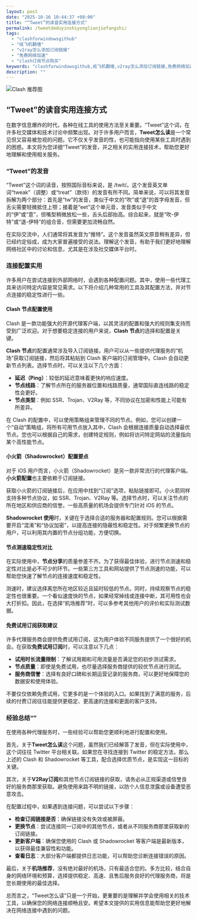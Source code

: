 ```yaml
---
layout: post
date: "2025-10-16 10:44:37 +08:00"
title: "“Tweet”的读音实用连接方式"
permalink: /tweetdeduyinshiyonglianjiefangshi/
tags:
  - "clashforwindowsgithub"
  - "纸飞机翻墙"
  - "v2ray怎么添加订阅链接"
  - "免费网络加速"
  - "clash订阅节点购买"
keywords: "clashforwindowsgithub,纸飞机翻墙,v2ray怎么添加订阅链接,免费网络加速,clash订阅节点购买"
description: ""
---
```


![Clash 推荐图](https://clashjd.github.io/assets/img/免费节点订阅.png)

## “Tweet”的读音实用连接方式


<p>在数字信息爆炸的时代，各种在线工具的使用方法至关重要。“Tweet”这个词，在许多社交媒体和技术讨论中频繁出现。对于许多用户而言，<strong>Tweet怎么读</strong>是一个常见但又容易被忽视的问题。它不仅关乎发音的性，也可能指向使用某些工具时遇到的困惑。本文将为您详细“Tweet”的发音，并之相关的实用连接技术，帮助您更好地理解和使用相关服务。</p>

<h3>“Tweet”的发音</h3>

<p>“Tweet”这个词的读音，按照国际音标来说，是 /twit/。这个发音英文单词“tweak”（调整）或“treat”（款待）的发音有所不同。简单来说，可以将其发音拆解为两个部分：首先是“tw”的发音，类似于中文的“吹”或“退”的首字母发音，但舌尖需要轻微抵住上颚；接着是“eet”这个单元音，发音类似于中文的“伊”或“意”，但嘴型稍微放松一些，舌头后部抬高。综合起来，就是“吹-伊特”或“退-伊特”的组合音，但需要更加流畅自然。</p>

<p>在实际交流中，人们通常将其发音为“推特”。这个发音虽然英文原音稍有差异，但已经约定俗成，成为大家普遍接受的说法。理解这个发音，有助于我们更好地理解网络社区中的讨论和信息，尤其是在涉及社交媒体平台时。</p>

<h3>连接配置实用</h3>

<p>许多用户在尝试连接到外部网络时，会遇到各种配置问题。其中，使用一些代理工具来访问特定内容是常见需求。以下将介绍几种常用的工具及其配置方法，并对节点连接的稳定性进行一些。</p>

<h4>Clash 节点配置使用</h4>

<p>Clash 是一款功能强大的开源代理客户端，以其灵活的配置和强大的规则集支持而受到广泛欢迎。对于想要稳定连接的用户来说，<strong>Clash 节点</strong>的选择和配置是关键。</p>

<p><strong>Clash 节点</strong>的配置通常涉及导入订阅链接。用户可以从一些提供代理服务的“机场”获取订阅链接，然后将其粘贴到 Clash 客户端的订阅管理中。Clash 会自动更新节点列表。选择节点时，可以关注以下几个方面：</p>
<ul>
    <li><strong>延迟（Ping）</strong>：较低的延迟意味着更快的响应速度。</li>
    <li><strong>节点线路</strong>：了解节点所在的服务器位置和线路质量，通常国际直连线路的稳定性会更好。</li>
    <li><strong>节点类型</strong>：例如 SSR、Trojan、V2Ray 等，不同协议在加密和性能上可能有所差异。</li>
</ul>
<p>在 Clash 的配置中，可以使用策略组来管理不同的节点。例如，您可以创建一个“自动”策略组，将所有可用节点放入其中，Clash 会根据连接质量自动选择最优节点。您也可以根据自己的需求，创建特定规则，例如将访问特定网站的流量指向某个高性能节点。</p>

<h4>小火箭（Shadowrocket）配置要点</h4>

<p>对于 iOS 用户而言，小火箭（Shadowrocket）是另一款非常流行的代理客户端。<strong>小火箭配置</strong>也主要依赖于订阅链接。</p>
<p>获取小火箭的订阅链接后，在应用中找到“订阅”选项，粘贴链接即可。小火箭同样支持多种节点协议，如 SSR、Trojan、V2Ray 等。选择节点时，可以关注节点的所在地区和供应商的信誉。一些高质量的机场会提供专门针对 iOS 的节点。</p>
<p><strong>Shadowrocket 使用</strong>时，关键在于选择合适的服务器和配置规则。您可以根据需要开启“混淆”和“协议加密”，以提高连接的隐蔽性和稳定性。对于频繁更换节点的用户，可以利用其内置的节点分组功能，方便切换。</p>

<h4>节点测速稳定性对比</h4>

<p>在实际使用中，<strong>节点分享</strong>的质量参差不齐。为了获得最佳体验，进行节点测速和稳定性对比是必不可少的环节。一些第三方工具和网站提供了节点测速的功能，可以帮助您快速了解节点的连接速度和稳定性。</p>
<p>测速时，建议选择离您所在地区较近且延时较低的节点。同时，持续观察节点的稳定性也很重要。一个看似速度快的节点，如果经常掉线或连接中断，其可用性也会大打折扣。因此，在选择“机场推荐”时，可以多参考其他用户的评价和实际测试数据。</p>

<h4>免费试用订阅获取建议</h4>

<p>许多代理服务商会提供免费试用订阅，这为用户体验不同服务提供了一个很好的机会。在获取<strong>免费试用订阅</strong>时，可以注意以下几点：</p>
<ul>
    <li><strong>试用时长流量限制</strong>：了解试用期和可用流量是否满足您的初步测试需求。</li>
    <li><strong>节点质量</strong>：即使是免费试用，也尽量选择服务商提供的较优节点进行测试。</li>
    <li><strong>服务商信誉</strong>：选择有良好口碑和长期运营记录的服务商，可以更好地保障您的数据安和使用体验。</li>
</ul>
<p>不要仅仅依赖免费试用，它更多的是一个体验的入口。如果找到了满意的服务，后续的付费订阅往往能提供更稳定、更高速的连接和更面的客户支持。</p>

<h3>经验总结“”</h3>

<p>在使用各种代理服务时，一些经验可以帮助您更顺利地进行配置和使用。</p>
<p>首先，关于<strong>Tweet怎么读</strong>这个问题，虽然我们已经解答了发音，但在实际使用中，这个词往往 Twitter 平台相关联。如果您在寻找连接到 Twitter 的稳定方法，那么上述的 Clash 和 Shadowrocket 等工具，配合选择优质节点，是实现这一目标的关键。</p>

<p>其次，关于<strong>V2Ray订阅</strong>和其他节点订阅链接的获取，请务必从正规渠道或信誉良好的服务商那里获取。避免使用来路不明的链接，以防个人信息泄露或设备遭受恶意攻击。</p>

<p>在配置过程中，如果遇到连接问题，可以尝试以下步骤：</p>
<ul>
    <li><strong>检查订阅链接是否</strong>：确保链接没有失效或被屏蔽。</li>
    <li><strong>更换节点</strong>：尝试连接同一订阅中的其他节点，或者从不同服务商那里获取新的订阅链接。</li>
    <li><strong>更新客户端</strong>：确保您使用的 Clash 或 Shadowrocket 等客户端是最新版本，以获得最佳兼容性和功能。</li>
    <li><strong>查看日志</strong>：大部分客户端都提供日志功能，可以帮助您诊断连接错误的原因。</li>
</ul>
<p>最后，关于<strong>机场推荐</strong>，没有绝对最好的机场，只有最适合您的。多方比较，结合自身的网络环境和预算，选择提供稳定、高速、且售后服务良好的代理服务商，将是您长期使用的最佳选择。</p>

<p>总而言之，“Tweet怎么读”只是一个开始，更重要的是理解并学会使用相关的技术工具，以确保您的网络连接顺畅且安。希望本文提供的实用信息能帮助您更好地解决在网络连接中遇到的问题。</p>
